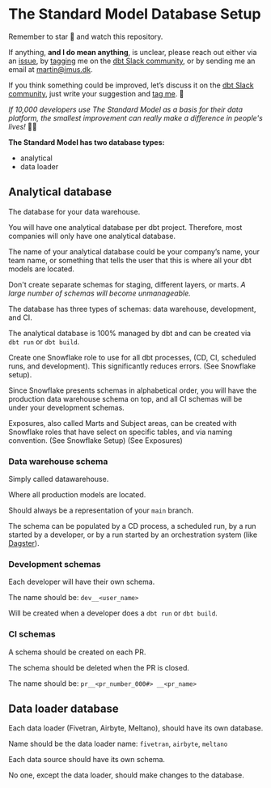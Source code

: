 # The Standard Model Database Setup

Remember to star 🌟 and watch  this repository. 

If anything, **and I do mean anything**, is unclear, please reach out either via an [issue](https://github.com/TheDataMaverick/TheStandardModel/issues), by [tagging](https://getdbt.slack.com/archives/CETJLH1V3/p1684844381972109) me on the [dbt Slack community](https://www.getdbt.com/community/join-the-community/), or by sending me an email at martin@imus.dk.

If you think something could be improved, let’s discuss it on the [dbt Slack community](https://www.getdbt.com/community/join-the-community/), just write your suggestion and [tag me](https://getdbt.slack.com/archives/CETJLH1V3/p1684844381972109). 🙏

*If 10,000 developers use The Standard Model as a basis for their data platform, the smallest improvement can really make a difference in people's lives!* 🦸‍♂️

**The Standard Model has two database types:** 
 - analytical
 - data loader


## Analytical database
The database for your data warehouse. 

You will have one analytical database per dbt project. Therefore, most companies will only have one analytical database.

The name of your analytical database could be your company’s name, your team name, or something that tells the user that this is where all your dbt models are located.

Don't create separate schemas for staging, different layers, or marts. *A large number of schemas will become unmanageable.*

The database has three types of schemas: data warehouse, development, and CI.

The analytical database is 100% managed by dbt and can be created via `dbt run` or `dbt build`. 

Create one Snowflake role to use for all dbt processes, (CD, CI, scheduled runs, and development). This significantly reduces errors. (See Snowflake setup).

Since Snowflake presents schemas in alphabetical order, you will have the production data warehouse schema on top, and all CI schemas will be under your development schemas.

Exposures, also called Marts and Subject areas, can be created with Snowflake roles that have select on specific tables, and via naming convention. (See Snowflake Setup) (See Exposures)

### Data warehouse schema
Simply called datawarehouse.

Where all production models are located.

Should always be a representation of your `main` branch.

The schema can be populated by a CD process, a scheduled run, by a run started by a developer, or by a run started by an orchestration system (like [Dagster](https://dagster.io/)).

### Development schemas

Each developer will have their own schema. 

The name should be: `dev__<user_name>`

Will be created when a developer does a `dbt run` or `dbt build`.

### CI schemas

A schema should be created on each PR.

The schema should be deleted when the PR is closed.

The name should be: `pr__<pr_number_000#> __<pr_name>`

## Data loader database

Each data loader (Fivetran, Airbyte, Meltano), should have its own database.

Name should be the data loader name: `fivetran`, `airbyte`, `meltano`

Each data source should have its own schema.

No one, except the data loader, should make changes to the database.

